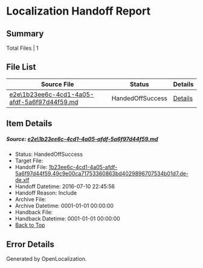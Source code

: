 # <a name='report-top'></a> Localization Handoff Report

## Summary
 Total Files | 1

## File List
 Source File | Status | Details 
 ----------- | ------ | ------- 
 [e2e\1b23ee6c-4cd1-4a05-afdf-5a6f97d44f59.md](https://github.com/OpenLocalizationTestOrg/oltest/blob/102fda4d2df73cac97d6e490032847855c0abdda/e2e/1b23ee6c-4cd1-4a05-afdf-5a6f97d44f59.md) | HandedOffSuccess | [Details](#0c737747bf7f6019b3c943a7cff74d978866b9c71)

## Item Details
##### <a name='0c737747bf7f6019b3c943a7cff74d978866b9c71'></a> Source: [e2e\1b23ee6c-4cd1-4a05-afdf-5a6f97d44f59.md](https://github.com/OpenLocalizationTestOrg/oltest/blob/102fda4d2df73cac97d6e490032847855c0abdda/e2e/1b23ee6c-4cd1-4a05-afdf-5a6f97d44f59.md)
* Status: HandedOffSuccess
* Target File: 
* Handoff File: [1b23ee6c-4cd1-4a05-afdf-5a6f97d44f59.49c9e00ca71753360863bd4029896707534b01d7.de-de.xlf](https://github.com/OpenLocalizationTestOrg/olhandoff-e2e/blob/d7158db11244e3a85a51b01dda76adb7d628d299/ol-handoff/OpenLocalizationTestOrg/oltest-dede-fly/ci/ht/1b23ee6c-4cd1-4a05-afdf-5a6f97d44f59.49c9e00ca71753360863bd4029896707534b01d7.de-de.xlf)
* Handoff Datetime: 2016-07-10 22:45:56
* Handoff Reason: Include
* Archive File: 
* Archive Datetime: 0001-01-01 00:00:00
* Handback File: 
* Handback Datetime: 0001-01-01 00:00:00
* [Back to Top](#report-top)


## Error Details

Generated by OpenLocalization.
